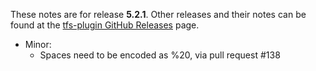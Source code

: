 These notes are for release **5.2.1**.  Other releases and their notes can be found at the [tfs-plugin GitHub Releases](https://github.com/jenkinsci/tfs-plugin/releases) page.

* Minor:
    * Spaces need to be encoded as %20, via pull request #138  

